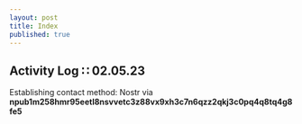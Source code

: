 ```yaml
---
layout: post
title: Index
published: true
---
```

## Activity Log ∷ 02.05.23

Establishing contact method: Nostr via **npub1m258hmr95eetl8nsvvetc3z88vx9xh3c7n6qzz2qkj3c0pq4q8tq4g8fe5**
